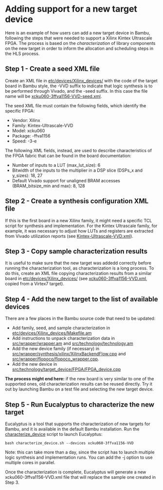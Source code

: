 # **Adding support for a new target device**

Here is an example of how users can add a new target device in Bambu, following the steps that were needed to support a Xilinx Kintex Ultrascale FPGA. The process is based on the *characterization* of library components on the new target in order to inform the allocation and scheduling steps in the HLS process.

## **Step 1 - Create a seed XML file**

Create an XML file in [etc/devices/Xilinx_devices/](https://github.com/ferrandi/PandA-bambu/tree/main/etc/devices/Xilinx_devices) with the code of the target board in Bambu style, the -VVD suffix to indicate that logic synthesis is to be performed through Vivado, and the -seed suffix. In this case the file name will be [xcku060-3ffva1156-VVD-seed.xml](xcku060-3ffva1156-VVD-seed.xml).

The seed XML file must contain the following fields, which identify the specific FPGA:
* Vendor: Xilinx
* Family: Kintex-Ultrascale-VVD
* Model: xcku060
* Package: -ffva1156
* Speed: -3-e

The following XML fields, instead, are used to describe characteristics of the FPGA fabric that can be found in the board documentation:
* Number of inputs to a LUT (max_lut_size): 6
* Bitwidth of the inputs to the multiplier in a DSP slice (DSPs_x and y_sizes): 18, 27
* Default Vivado support for unaligned BRAM accesses (BRAM_bitsize_min and max): 8, 128

## **Step 2 - Create a synthesis configuration XML file**

If this is the first board in a new Xilinx family, it might need a specific TCL script for synthesis and implementation. For the Kintex Ultrascale family, for example, it was necessary to adjust how LUTs and registers are extracted from Vivado utilization reports (see [Kintex-Ultrascale-VVD.xml](Kintex-Ultrascale-VVD.xml)).

## **Step 3 - Copy sample characterization results**

It is useful to make sure that the new target was addedd correctly before running the characterization tool, as characterization is a long process. To do this, create an XML file copying characterization results from a similar board in [etc/devices/Xilinx_devices/](https://github.com/ferrandi/PandA-bambu/tree/main/etc/devices/Xilinx_devices) (see [xcku060-3ffva1156-VVD.xml](xcku060-3ffva1156-VVD.xml), copied from a Virtex7 target).

## **Step 4 - Add the new target to the list of available devices**

There are a few places in the Bambu source code that need to be updated:

* Add family, seed, and sample characterization in [etc/devices/Xilinx_devices/Makefile.am](https://github.com/ferrandi/PandA-bambu/blob/main/etc/devices/Xilinx_devices/Makefile.am)
* Add instructions to unpack characterization data in [src/wrapper/wrapper.am](https://github.com/ferrandi/PandA-bambu/blob/main/src/wrapper/wrapper.am) and [src/technology/technology.am](https://github.com/ferrandi/PandA-bambu/blob/main/src/technology/technology.am)
* Add the new device family (if necessary) in [src/wrapper/synthesis/xilinx/XilinxBackendFlow.cpp](https://github.com/ferrandi/PandA-bambu/blob/main/src/wrapper/synthesis/xilinx/XilinxBackendFlow.cpp) and [src/wrapper/flopoco/flopoco_wrapper.cpp](https://github.com/ferrandi/PandA-bambu/blob/main/src/wrapper/flopoco/flopoco_wrapper.cpp).
* Add the new device in [src/technology/target_device/FPGA/FPGA_device.cpp](https://github.com/ferrandi/PandA-bambu/blob/main/src/technology/target_device/FPGA/FPGA_device.cpp)

**The process might end here:** if the new board is very similar to one of the supported ones, old characterization results can be reused directly. Try it out by launching Bambu on a test file and selecting the new target device.

## **Step 5 - Run Eucalyptus to characterize the new target**

Eucalyptus is a tool that supports the characterization of new targets for Bambu, and it is available in the default Bambu installation. Run the [characterize_device](https://github.com/ferrandi/PandA-bambu/blob/main/etc/devices/characterize_device.sh) script to launch Eucalyptus:

`bash characterize_device.sh --devices xcku060-3ffva1156-VVD`

Note: this can take more than a day, since the script has to launch multiple logic synthesis and implementation runs. You can add the -j option to use multiple cores in parallel.

Once the characterization is complete, Eucalyptus will generate a new xcku060-3ffva1156-VVD.xml file that will replace the sample one created in Step 3.